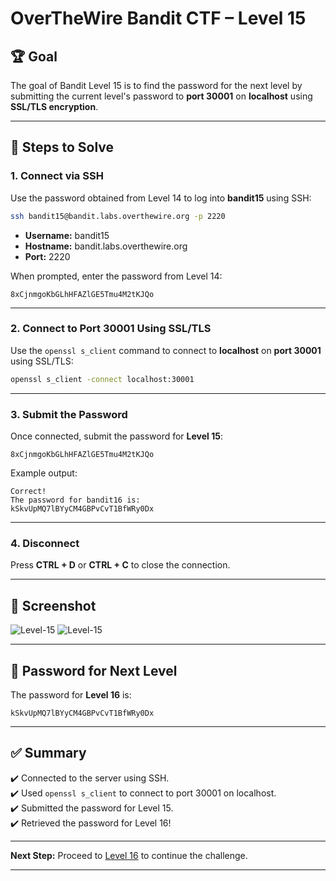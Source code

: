 
# OverTheWire Bandit CTF – Level 15

## 🏆 **Goal**  
The goal of Bandit Level 15 is to find the password for the next level by submitting the current level's password to **port 30001** on **localhost** using **SSL/TLS encryption**.

---

## 🚀 **Steps to Solve**

### 1. **Connect via SSH**  
Use the password obtained from Level 14 to log into **bandit15** using SSH:

```bash
ssh bandit15@bandit.labs.overthewire.org -p 2220
```

- **Username:** bandit15  
- **Hostname:** bandit.labs.overthewire.org  
- **Port:** 2220  

When prompted, enter the password from Level 14:

```
8xCjnmgoKbGLhHFAZlGE5Tmu4M2tKJQo
```

---

### 2. **Connect to Port 30001 Using SSL/TLS**  
Use the `openssl s_client` command to connect to **localhost** on **port 30001** using SSL/TLS:

```bash
openssl s_client -connect localhost:30001
```

---

### 3. **Submit the Password**  
Once connected, submit the password for **Level 15**:

```
8xCjnmgoKbGLhHFAZlGE5Tmu4M2tKJQo
```

Example output:
```
Correct!
The password for bandit16 is:
kSkvUpMQ7lBYyCM4GBPvCvT1BfWRy0Dx
```

---

### 4. **Disconnect**  
Press **CTRL + D** or **CTRL + C** to close the connection.

---

## 📸 **Screenshot**  
![Level-15](https://github.com/user-attachments/assets/2a2af698-8e7c-4d9f-8d74-8479774df967)
![Level-15](https://github.com/user-attachments/assets/d6786fed-c455-443b-ac3a-ba46ff963982)


---

## 🔑 **Password for Next Level**  
The password for **Level 16** is:

```
kSkvUpMQ7lBYyCM4GBPvCvT1BfWRy0Dx
```

---

## ✅ **Summary**  
✔️ Connected to the server using SSH.  
✔️ Used `openssl s_client` to connect to port 30001 on localhost.  
✔️ Submitted the password for Level 15.  
✔️ Retrieved the password for Level 16!  

---

**Next Step:** Proceed to [Level 16](https://overthewire.org/wargames/bandit/bandit16.html) to continue the challenge.  

---
